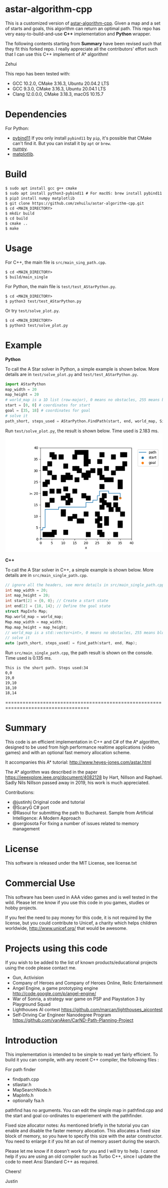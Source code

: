 astar-algorithm-cpp
===================

This is a customized version of [astar-algorithm-cpp](https://github.com/justinhj/astar-algorithm-cpp). Given a map and a set of starts and goals, this algorithm can return an optimal path. This repo has very easy-to-build-and-use **C++** implementation and **Python** wrapper.

The following contents starting from **Summary** have been revised such that they fit this forked repo. I really appreciate all the contributors' effort such that I can use this C++ implement of A* algorithm!

Zehui

This repo has been tested with:
* GCC 10.2.0, CMake 3.16.3, Ubuntu 20.04.2 LTS
* GCC 9.3.0, CMake 3.16.3, Ubuntu 20.04.1 LTS
* Clang 12.0.0.0, CMake 3.18.3, macOS 10.15.7

Dependencies
============
For Python:
* [pybind11](https://github.com/pybind/pybind11) If you only install `pybind11` by `pip`, it's possible that CMake can't find it. But you can install it by `apt` or `brew`.
* [numpy](https://numpy.org/).
* [matplotlib](https://matplotlib.org/).


Build
=====
```
$ sudo apt install gcc g++ cmake
$ sudo apt install python3-pybind11 # For macOS: brew install pybind11
$ pip3 install numpy matplotlib
$ git clone https://github.com/zehuilu/astar-algorithm-cpp.git
$ cd <MAIN_DIRECTORY>
$ mkdir build
$ cd build
$ cmake ..
$ make
```


Usage
=====

For C++, the main file is `src/main_sing_path.cpp`.
```
$ cd <MAIN_DIRECTORY>
$ build/main_single
```

For Python, the main file is `test/test_AStarPython.py`.
```
$ cd <MAIN_DIRECTORY>
$ python3 test/test_AStarPython.py
```

Or try `test/solve_plot.py`.
```
$ cd <MAIN_DIRECTORY>
$ python3 test/solve_plot.py
```


Example
=======

**Python**

To call the A Star solver in Python, a simple example is shown below. More details are in `test/solve_plot.py` and `test/test_AStarPython.py`.

```python
import AStarPython
map_width = 20
map_height = 20
# world_map is a 1D list (row-major), 0 means no obstacles, 255 means blocked by obstacles
start = [0, 0] # coordinates for start
goal = [35, 18] # coordinates for goal
# solve it
path_short, steps_used = AStarPython.FindPath(start, end, world_map, Simulator.map_width, Simulator.map_height)
```

Run `test/solve_plot.py`, the result is shown below. Time used is 2.183 ms.
![single path](doc/single_path.png?raw=true "Single Path")


**C++**

To call the A Star solver in C++, a simple example is shown below. More details are in `src/main_single_path.cpp`.

```c++
// ignore all the headers, see more details in src/main_single_path.cpp
int map_width = 20;
int map_height = 20;
int start[2] = {0, 0}; // Create a start state
int end[2] = {18, 14}; // Define the goal state
struct MapInfo Map;
Map.world_map = world_map;
Map.map_width = map_width;
Map.map_height = map_height;
// world_map is a std::vector<int>, 0 means no obstacles, 255 means blocked by obstacles
// solve it
auto [path_short, steps_used] = find_path(start, end, Map);
```

Run `src/main_single_path.cpp`, the path result is shown on the console. Time used is 0.135 ms.
```
This is the short path. Steps used:34
0,0
19,0
19,10
18,10
18,14
```
===================================================================================


Summary
=======

This code is an efficient implementation in C++ and C# of the A* algorithm, designed to be used from high performance realtime applications (video games) and with an optional fast memory allocation scheme.   

It accompanies this A* tutorial: http://www.heyes-jones.com/astar.html

The A* algorithm was described in the paper https://ieeexplore.ieee.org/document/4082128 by Hart, Nillson and Raphael. 
Sadly Nils Nillson passed away in 2019, his work is much appreciated.

Contributions: 

* @justinhj Original code and tutorial
* @ScaryG C# port
* @Rasoul for submitting the path to Bucharest. Sample from Artificial Intelligence: A Modern Approach 
* @sergiosota For fixing a number of issues related to memory management

License
=======

This software is released under the MIT License, see license.txt

Commercial Use
==============

This software has been used in AAA video games and is well tested in the wild. Please let me know if you use this code in you games, studies or hobby projects. 

If you feel the need to pay money for this code, it is not required by the license, but you could contribute to Unicef, a charity which helps children worldwide,  http://www.unicef.org/ that would be awesome.

Projects using this code
========================

If you wish to be added to the list of known products/educational projects using the code please contact me.

* Gun, Activision
* Company of Heroes and Company of Heroes Online, Relic Entertainment
* Angel Engine, a game prototyping engine http://code.google.com/p/angel-engine/
* War of Sonria, a strategy war game on PSP and Playstation 3 by Playground Squad
* Lighthouses AI contest https://github.com/marcan/lighthouses_aicontest
* Self-Driving Car Engineer Nanodegree Program https://github.com/vanAken/CarND-Path-Planning-Project

Introduction
============

This implementation is intended to be simple to read yet fairly
efficient. To build it you can compile, with any recent C++ compiler,
the following files :

For path finder 
* findpath.cpp
* stlastar.h
* MapSearchNode.h
* MapInfo.h
* optionally fsa.h

pathfind has no arguments. You can edit the simple map in pathfind.cpp and the start 
and goal co-ordinates to experiement with the pathfinder.

Fixed size allocator notes: As mentioned briefly in the tutorial you can enable and disable the
faster memory allocation. This allocates a fixed size block of memory, so you have to specify this size
with the astar constructor. You need to enlarge it if you hit an out of memory assert during the
search.

Please let me know if it doesn't work for you and I will try to help. I cannot help if you are using
an old compiler such as Turbo C++, since I update the code to meet Ansi Standard C++ as required.


Cheers!

Justin